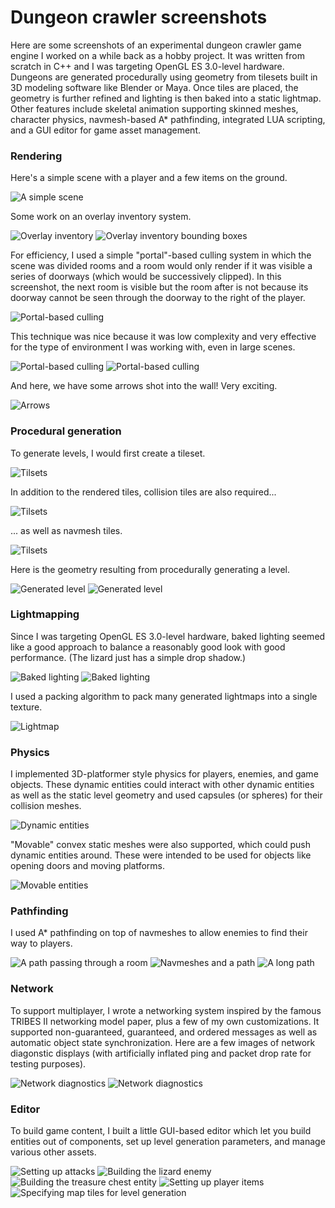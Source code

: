 # Dungeon crawler screenshots

Here are some screenshots of an experimental dungeon crawler game engine I worked on a while back as a hobby project. It was written from scratch in C++ and I was targeting OpenGL ES 3.0-level hardware. Dungeons are generated procedurally using geometry from tilesets built in 3D modeling software like Blender or Maya. Once tiles are placed, the geometry is further refined and lighting is then baked into a static lightmap. Other features include skeletal animation supporting skinned meshes, character physics, navmesh-based A\* pathfinding, integrated LUA scripting, and a GUI editor for game asset management.

### Rendering

Here's a simple scene with a player and a few items on the ground.

![A simple scene](/Rendering/scene.png)

Some work on an overlay inventory system.

![Overlay inventory](/Rendering/inventory1.png)
![Overlay inventory bounding boxes](/Rendering/inventory2.png)

For efficiency, I used a simple "portal"-based culling system in which the scene was divided rooms and a room would only render if it was visible a series of doorways (which would be successively clipped). In this screenshot, the next room is visible but the room after is not because its doorway cannot be seen through the doorway to the right of the player.

![Portal-based culling](/Rendering/portals1.png)

This technique was nice because it was low complexity and very effective for the type of environment I was working with, even in large scenes.

![Portal-based culling](/Rendering/portals2.png)
![Portal-based culling](/Rendering/portals3.png)

And here, we have some arrows shot into the wall! Very exciting.

![Arrows](/Rendering/arrows.png)

### Procedural generation

To generate levels, I would first create a tileset.

![Tilsets](/ProceduralGeneration/displayed_tiles.png)

In addition to the rendered tiles, collision tiles are also required...

![Tilsets](/ProceduralGeneration/collision_tiles.png)

... as well as navmesh tiles.

![Tilsets](/ProceduralGeneration/navmesh_tiles.png)

Here is the geometry resulting from procedurally generating a level.

![Generated level](/ProceduralGeneration/generated_geometry1.png)
![Generated level](/ProceduralGeneration/generated_geometry2.png)

### Lightmapping

Since I was targeting OpenGL ES 3.0-level hardware, baked lighting seemed like a good approach to balance a reasonably good look with good performance. (The lizard just has a simple drop shadow.)

![Baked lighting](/Lightmapping/room1.png)
![Baked lighting](/Lightmapping/room2.png)

I used a packing algorithm to pack many generated lightmaps into a single texture.

![Lightmap](/Lightmapping/lightmap.png)

### Physics

I implemented 3D-platformer style physics for players, enemies, and game objects. These dynamic entities could interact with other dynamic entities as well as the static level geometry and used capsules (or spheres) for their collision meshes.

![Dynamic entities](/Physics/dynamic_entities.png)

"Movable" convex static meshes were also supported, which could push dynamic entities around. These were intended to be used for objects like opening doors and moving platforms.

![Movable entities](/Physics/movable_entities.png)

### Pathfinding

I used A* pathfinding on top of navmeshes to allow enemies to find their way to players.

![A path passing through a room](/Pathfinding/path_room.png)
![Navmeshes and a path](/Pathfinding/path_scene.png)
![A long path](/Pathfinding/long_path.png)

### Network

To support multiplayer, I wrote a networking system inspired by the famous TRIBES II networking model paper, plus a few of my own customizations. It supported non-guaranteed, guaranteed, and ordered messages as well as automatic object state synchronization. Here are a few images of network diagonstic displays (with artificially inflated ping and packet drop rate for testing purposes).

![Network diagnostics](/Network/network1.png)
![Network diagnostics](/Network/network2.png)

### Editor

To build game content, I built a little GUI-based editor which let you build entities out of components, set up level generation parameters, and manage various other assets.

![Setting up attacks](/Editor/attacks.png)
![Building the lizard enemy](/Editor/entities1.png)
![Building the treasure chest entity](/Editor/entities2.png)
![Setting up player items](/Editor/items.png)
![Specifying map tiles for level generation](/Editor/level_generation.png)
